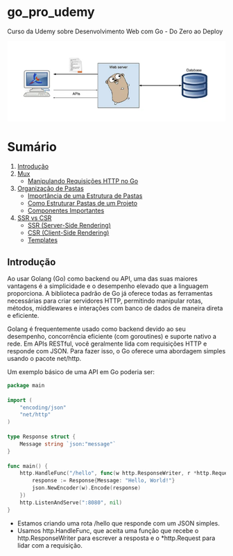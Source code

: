 # go_pro_udemy
    
Curso da Udemy sobre Desenvolvimento Web com Go - Do Zero ao Deploy

![GOlang](/github/banner.png)

# Sumário

1. [Introdução](#introdução)
2. [Mux](/notes/mux.md#mux)
    * [Manipulando Requisições HTTP no Go](/notes/mux.md#manipulando-requisições-http-no-go)
3. [Organização de Pastas](/notes/structure.md#organização-de-pastas)
    * [Importância de uma Estrutura de Pastas](/notes/structure.md#importância-de-uma-estrutura-de-pastas)
    * [Como Estruturar Pastas de um Projeto](/notes/structure.md#como-estruturar-pastas-de-um-projeto)
    * [Componentes Importantes](/notes/structure.md#componentes-importantes)
4. [SSR vs CSR](/notes/side_render.md#server-side-render-vs-client-side-render)
    * [SSR (Server-Side Rendering)](/notes/side_render.md#ssr-server-side-rendering)
    * [CSR (Client-Side Rendering)](/notes/side_render.md#csr-client-side-rendering)
    * [Templates](/notes/side_render.md#templates)

## Introdução

Ao usar Golang (Go) como backend ou API, uma das suas maiores vantagens é a simplicidade e o desempenho elevado que a linguagem proporciona. A biblioteca padrão de Go já oferece todas as ferramentas necessárias para criar servidores HTTP, permitindo manipular rotas, métodos, middlewares e interações com banco de dados de maneira direta e eficiente.

Golang é frequentemente usado como backend devido ao seu desempenho, concorrência eficiente (com goroutines) e suporte nativo a rede. Em APIs RESTful, você geralmente lida com requisições HTTP e responde com JSON. Para fazer isso, o Go oferece uma abordagem simples usando o pacote net/http.

Um exemplo básico de uma API em Go poderia ser:

```go
package main

import (
    "encoding/json"
    "net/http"
)

type Response struct {
    Message string `json:"message"`
}

func main() {
    http.HandleFunc("/hello", func(w http.ResponseWriter, r *http.Request) {
        response := Response{Message: "Hello, World!"}
        json.NewEncoder(w).Encode(response)
    })
    http.ListenAndServe(":8080", nil)
}
```

* Estamos criando uma rota /hello que responde com um JSON simples.
* Usamos http.HandleFunc, que aceita uma função que recebe o http.ResponseWriter para escrever a resposta e o *http.Request para lidar com a requisição.
